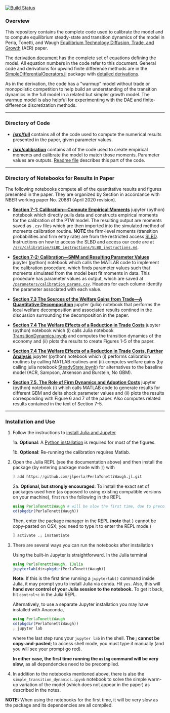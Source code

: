 [![Build Status](https://travis-ci.com/jlperla/PerlaTonettiWaugh.jl.svg?token=G6ge79qYLosYiRGJBp1G&branch=master)](https://travis-ci.com/jlperla/PerlaTonettiWaugh.jl)

### Overview

This repository contains the complete code used to calibrate the model and to compute equilibrium steady-state and transition dynamics of the model in Perla, Tonetti, and Waugh [Equilibrium Technology Diffusion, Trade, and Growth](https://christophertonetti.com/files/papers/PerlaTonettiWaugh_DiffusionTradeAndGrowth.pdf) (AER) paper.

The [derivation document](/docs/numerical_algorithm.pdf) has the complete set of equations defining the model. All equation numbers in the code refer to this document. General code and derivations for upwind finite difference methods are in the [SimpleDifferentialOperators.jl](https://github.com/QuantEcon/SimpleDifferentialOperators.jl) package with [detailed derivations](https://github.com/QuantEcon/SimpleDifferentialOperators.jl/releases/download/dev/discretized-differential-operator-derivation.pdf).

As in the derivation, the code has a "warmup" model without trade or monopolistic competition to help build an understanding of the transition dynamics in the full model in a related but simpler growth model. The warmup model is also helpful for experimenting with the DAE and finite-difference discretization methods.

---
### Directory of Code

* **[/src/full](/src/full)** contains all of the code used to compute the numerical results presented in the paper, given parameter values.

* **[/src/calibration](/src/calibration)** contains all of the code used to create empirical moments and calibrate the model to match those moments. Parameter values are outputs. [Readme file](/src/calibration/README.md) describes this part of the code.

---
### Directory of Notebooks for Results in Paper

The following notebooks compute all of the quantitative results and figures presented in the paper. They are organized by Section in accordance with NBER working paper No. 20881 (April 2020 revision).

- **[Section 7-1: Calibration—Compute Empirical Moments](section_7-1.ipynb)** jupyter (python) notebook which directly pulls data and constructs empirical moments for the calibration of the PTW model. The resulting output are moments saved as ``.csv`` files which are then imported into the simulated method of moments calibration routine. **NOTE** the firm-level moments (transition probabilities and firm entry rate) are from the restricted access [SLBD](https://www.census.gov/programs-surveys/ces/data/public-use-data/synthetic-longitudinal-business-database.html). Instructions on how to access the SLBD and access our code are at [``/src/calibration/SLBD_instructions/SLBD_instructions.md``](/src/calibration/SLBD_instructions/SLBD_instructions.md).

- **[Section 7-2: Calibration—SMM and Resulting Parameter Values](section_7-2.ipynb)** jupyter (python) notebook which calls the MATLAB code to implement the calibration procedure, which finds parameter values such that moments simulated from the model best fit moments in data. This procedure has parameter values as output, which are saved at [``/parameters/calibration_params.csv``](/parameters/calibration_params.csv). Headers for each column identify the parameter associated with each value.

- **[Section 7.3 The Sources of the Welfare Gains from Trade—A Quantitative Decomposition](section_7-3.ipynb)** jupyter (julia) notebook that performs the local welfare decomposition and associated results contined in the discussion surrounding the decomposition in the paper.

- **[Section 7.4 The Welfare Effects of a Reduction in Trade Costs](section_7-4_main.ipynb)** jupyter (python) notebook which (i) calls Julia notebook [TransitionDynamics.ipynb](TransitionDynamics.ipynb) and computes the transition dynamics of the economy and (ii) plots the results to create Figures 1-5 of the paper.

- **[Section 7.4 The Welfare Effects of a Reduction in Trade Costs, Further Analysis](section_7-4_more.ipynb)** jupyter (python) notebook which (i) performs calibration routines by calling MATLAB routines and (ii) computes welfare gains (by calling julia notebook [SteadyState.ipynb](SteadyState.ipynb)) for alternatives to the baseline model (ACR, Sampson, Atkenson and Burstein, No GBM).

- **[Section 7.5. The Role of Firm Dynamics and Adoption Costs](section_7-5.ipynb)** jupyter (python) notebook (i) which calls MATLAB code to generate results for different GBM and delta shock parameter values and (ii) plots the results corresponding with Figure 6 and 7 of the paper. Also computes related results contained in the text of Section 7-5.

---
### Installation and Use

1. Follow the instructions to [install Julia and Jupyter](https://julia.quantecon.org/getting_started_julia/getting_started.html)

    1a. **Optional**: A [Python installation](https://www.anaconda.com/products/individual#Downloads) is required for most of the figures.   
    
    1b. **Optional**: Re-running the calibration requires Matlab.
    
2. Open the Julia REPL (see the documentation above) and then install the package (by entering package mode with `]`) with

    ```julia
    ] add https://github.com/jlperla/PerlaTonettiWaugh.jl.git
    ```

   2a. **Optional, but strongly encouraged**: To install the exact set of packages used here (as opposed to using existing compatible versions on your machine), first run the following in the REPL

      ```julia
      using PerlaTonettiWaugh # will be slow the first time, due to precompilation
      cd(pkgdir(PerlaTonettiWaugh))
      ```
      Then, enter the package manager in the REPL  (**note** that `]` cannot be copy-pasted on OSX; you need to type it to enter the REPL mode.)
      ```julia
      ] activate .; instantiate
      ```

3. There are several ways you can run the notebooks after installation

    Using the built-in Jupyter is straightforward.  In the Julia terminal
    ```julia
    using PerlaTonettiWaugh, IJulia
    jupyterlab(dir=pkgdir(PerlaTonettiWaugh))
    ```

   **Note:** If this is the first time running a `jupyterlab()` command inside Julia, it may prompt you to install Julia via conda. Hit `yes`. Also, this will **hand over control of your Julia session to the notebook.** To get it back, hit `control+c` in the Julia REPL.

    Alternatively, to use a separate Jupyter installation you may have installed with Anaconda,
    ```julia
    using PerlaTonettiWaugh
    cd(pkgdir(PerlaTonettiWaugh))
    ; jupyter lab
    ```
    where the last step runs your `jupyter lab` in the shell. **The ; cannot be copy-and-pasted**; to access shell mode, you must type it manually (and you will see your prompt go red).

    **In either case, the first time running the `using` command will be very slow**, as all dependencies need to be precompiled.

4. In addition to the notebooks mentioned above, there is also the `simple_transition_dynamics.ipynb` notebook to solve the simple warm-up variation of the model (which does not appear in the paper) as described in the notes.

**NOTE:** When using the notebooks for the first time, it will be very slow as the package and its dependencies are all compiled.
